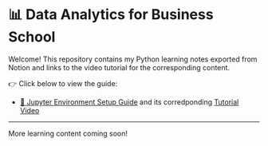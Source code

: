 # 📊 Data Analytics for Business School

Welcome! This repository contains my Python learning notes exported from Notion and links to the video tutorial for the corresponding content.

👉 Click below to view the guide:

- [📒 Jupyter Environment Setup Guide](0-Setting%20Up%20Your%20Python%20Learning%20Lab%20with%20Jupyter.md) and its corredponding [Tutorial Video](https://youtu.be/ij0-8af2iBo)
---

More learning content coming soon!
